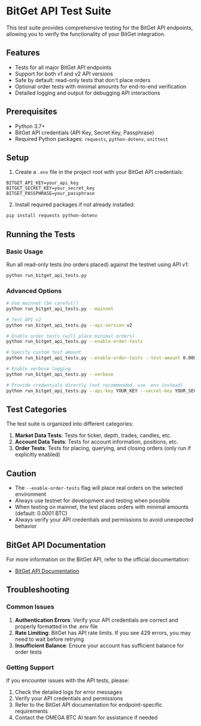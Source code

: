 # BitGet API Test Suite

This test suite provides comprehensive testing for the BitGet API endpoints, allowing you to verify the functionality of your BitGet integration.

## Features

- Tests for all major BitGet API endpoints
- Support for both v1 and v2 API versions
- Safe by default: read-only tests that don't place orders
- Optional order tests with minimal amounts for end-to-end verification
- Detailed logging and output for debugging API interactions

## Prerequisites

- Python 3.7+
- BitGet API credentials (API Key, Secret Key, Passphrase)
- Required Python packages: `requests`, `python-dotenv`, `unittest`

## Setup

1. Create a `.env` file in the project root with your BitGet API credentials:

```
BITGET_API_KEY=your_api_key
BITGET_SECRET_KEY=your_secret_key
BITGET_PASSPHRASE=your_passphrase
```

2. Install required packages if not already installed:

```bash
pip install requests python-dotenv
```

## Running the Tests

### Basic Usage

Run all read-only tests (no orders placed) against the testnet using API v1:

```bash
python run_bitget_api_tests.py
```

### Advanced Options

```bash
# Use mainnet (be careful!)
python run_bitget_api_tests.py --mainnet

# Test API v2
python run_bitget_api_tests.py --api-version v2

# Enable order tests (will place minimal orders)
python run_bitget_api_tests.py --enable-order-tests

# Specify custom test amount
python run_bitget_api_tests.py --enable-order-tests --test-amount 0.0002

# Enable verbose logging
python run_bitget_api_tests.py --verbose

# Provide credentials directly (not recommended, use .env instead)
python run_bitget_api_tests.py --api-key YOUR_KEY --secret-key YOUR_SECRET --passphrase YOUR_PASSPHRASE
```

## Test Categories

The test suite is organized into different categories:

1. **Market Data Tests**: Tests for ticker, depth, trades, candles, etc.
2. **Account Data Tests**: Tests for account information, positions, etc.
3. **Order Tests**: Tests for placing, querying, and closing orders (only run if explicitly enabled)

## Caution

- The `--enable-order-tests` flag will place real orders on the selected environment
- Always use testnet for development and testing when possible
- When testing on mainnet, the test places orders with minimal amounts (default: 0.0001 BTC)
- Always verify your API credentials and permissions to avoid unexpected behavior

## BitGet API Documentation

For more information on the BitGet API, refer to the official documentation:

- [BitGet API Documentation](https://bitgetlimited.github.io/apidoc/en/mix)

## Troubleshooting

### Common Issues

1. **Authentication Errors**: Verify your API credentials are correct and properly formatted in the .env file
2. **Rate Limiting**: BitGet has API rate limits. If you see 429 errors, you may need to wait before retrying
3. **Insufficient Balance**: Ensure your account has sufficient balance for order tests

### Getting Support

If you encounter issues with the API tests, please:

1. Check the detailed logs for error messages
2. Verify your API credentials and permissions
3. Refer to the BitGet API documentation for endpoint-specific requirements
4. Contact the OMEGA BTC AI team for assistance if needed
